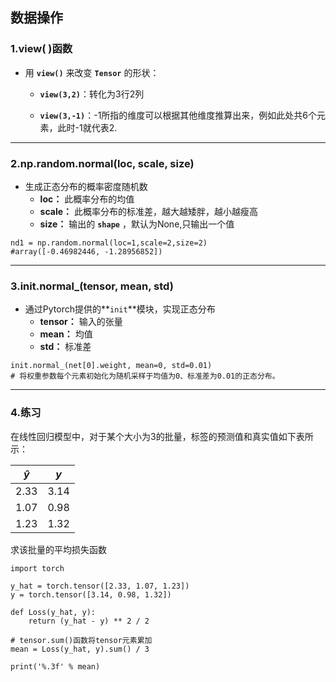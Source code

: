 ## 数据操作
### 1.view( )函数
- 用 **`view()`** 来改变 **`Tensor`** 的形状：

  - <code>**view(3,2)**</code>：转化为3行2列
 
  - <code>**view(3,-1)**</code>：-1所指的维度可以根据其他维度推算出来，例如此处共6个元素，此时-1就代表2.
 
---
 
### 2.np.random.normal(loc, scale, size)
 - 生成正态分布的概率密度随机数
   - **loc：** 此概率分布的均值
   - **scale：** 此概率分布的标准差，越大越矮胖，越小越瘦高
   - **size：** 输出的 **`shape`** ，默认为None,只输出一个值
```
nd1 = np.random.normal(loc=1,scale=2,size=2)
#array([-0.46982446, -1.28956852])
```

---

### 3.init.normal_(tensor, mean, std)
- 通过Pytorch提供的**`init`**模块，实现正态分布
  - **tensor：** 输入的张量
  - **mean：** 均值
  - **std：** 标准差
```
init.normal_(net[0].weight, mean=0, std=0.01)
# 将权重参数每个元素初始化为随机采样于均值为0、标准差为0.01的正态分布。
```

---

### 4.练习

在线性回归模型中，对于某个大小为3的批量，标签的预测值和真实值如下表所示：

| $\hat{y}$ | $y$ |
| --- | --- |
| 2.33 | 3.14 |
| 1.07 | 0.98 |
| 1.23 | 1.32 |

求该批量的平均损失函数
```
import torch

y_hat = torch.tensor([2.33, 1.07, 1.23])
y = torch.tensor([3.14, 0.98, 1.32])

def Loss(y_hat, y):
    return (y_hat - y) ** 2 / 2

# tensor.sum()函数将tensor元素累加
mean = Loss(y_hat, y).sum() / 3

print('%.3f' % mean)
```
